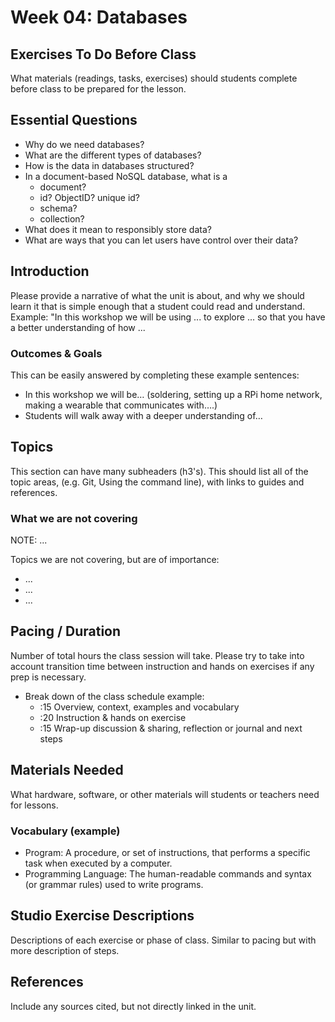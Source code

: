 # Week 04: Databases

<!-- 
### Lecture
* Databases
  * Persisting data with a NoSQL database (as opposed to SQL databases like PostGres or SQLite)
    * NEDB
    * MongoDB
  * CRUD
* Deployment
  * Platform as a service (PaaS), virtual machines, 

### Studio
### Assignment
* Building on your previous assignment, add persistent data using a database.
* (Using templates?)
* Deploy to Heroku
 -->

## Exercises To Do Before Class
What materials (readings, tasks, exercises) should students complete before class to be prepared for the lesson.

## Essential Questions
- Why do we need databases?
- What are the different types of databases?
- How is the data in databases structured?
- In a document-based NoSQL database, what is a
  - document?
  - id? ObjectID? unique id?
  - schema?
  - collection?
- What does it mean to responsibly store data?
- What are ways that you can let users have control over their data?

## Introduction
Please provide a narrative of what the unit is about, and why we should learn it that is simple enough that a student could read and understand. Example: "In this workshop we will be using ... to explore ... so that you have a better understanding of how ...

### Outcomes & Goals
This can be easily answered by completing these example sentences:
* In this workshop we will be… (soldering, setting up a RPi home network, making a wearable that communicates with….)
* Students will walk away with a deeper understanding of…

## Topics
This section can have many subheaders (h3's). This should list all of the topic areas, (e.g. Git, Using the command line), with links to guides and references. 

### What we are not covering

NOTE: ...

Topics we are not covering, but are of importance:
* ...
* ...
* ...


## Pacing / Duration
Number of total hours the class session will take. Please try to take into account transition time between instruction and hands on exercises if any prep is necessary.

- Break down of the class schedule example: 
  - :15 Overview, context, examples and vocabulary 
  - :20 Instruction & hands on exercise 
  - :15 Wrap-up discussion & sharing, reflection or journal and next steps

## Materials Needed
What hardware, software, or other materials will students or teachers need for lessons.

### Vocabulary (example)
* Program: A procedure, or set of instructions, that performs a specific task when executed by a computer. 
* Programming Language: The human-readable commands and syntax (or grammar rules) used to write programs.

## Studio Exercise Descriptions
Descriptions of each exercise or phase of class. Similar to pacing but with more description of steps.

## References
Include any sources cited, but not directly linked in the unit.

<!--
via:
* https://github.com/ITPNYU/ICM-2019-Code/blob/master/weeks/01_intro.md
* https://github.com/eyebeam/curriculum/blob/master/TEMPLATE.md
-->